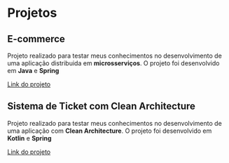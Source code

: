 <h1>Projetos</h1>

<h2>E-commerce</h2>
<p>Projeto realizado para testar meus conhecimentos no desenvolvimento de uma aplicação distribuida em <b>microsserviços</b>. O projeto foi desenvolvido em <b>Java</b> e <b>Spring</b></p>
<a href="https://github.com/user/repo/blob/branch/other_file.md](https://github.com/ThiagoWlian/ecommerce-all-ms">Link do projeto</a>

<h2>Sistema de Ticket com Clean Architecture</h2>
<p>Projeto realizado para testar meus conhecimentos no desenvolvimento de uma aplicação com <b>Clean Architecture</b>. O projeto foi desenvolvido em <b>Kotlin</b> e <b>Spring</b></p>
<a href="https://github.com/user/repo/blob/branch/other_file.md](https://github.com/ThiagoWlian/ecommerce-all-ms">Link do projeto</a>
